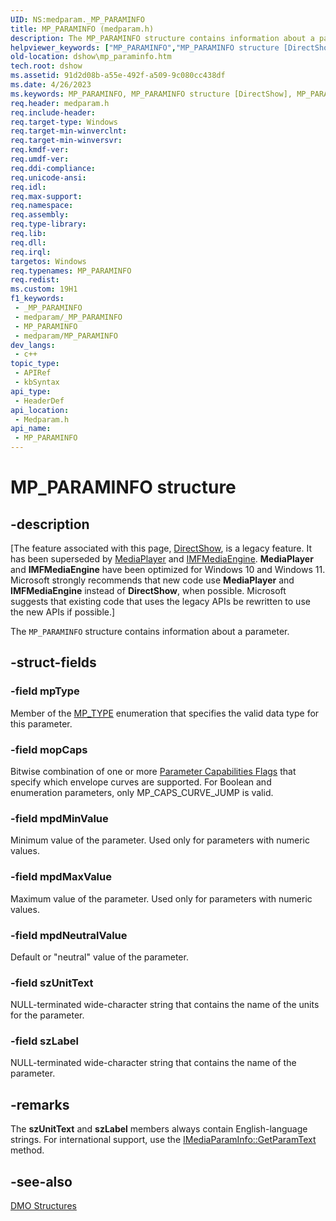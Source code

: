 ```yaml
---
UID: NS:medparam._MP_PARAMINFO
title: MP_PARAMINFO (medparam.h)
description: The MP_PARAMINFO structure contains information about a parameter.
helpviewer_keywords: ["MP_PARAMINFO","MP_PARAMINFO structure [DirectShow]","MP_PARAMINFOStructure","dshow.mp_paraminfo","medparam/MP_PARAMINFO"]
old-location: dshow\mp_paraminfo.htm
tech.root: dshow
ms.assetid: 91d2d08b-a55e-492f-a509-9c080cc438df
ms.date: 4/26/2023
ms.keywords: MP_PARAMINFO, MP_PARAMINFO structure [DirectShow], MP_PARAMINFOStructure, dshow.mp_paraminfo, medparam/MP_PARAMINFO
req.header: medparam.h
req.include-header: 
req.target-type: Windows
req.target-min-winverclnt: 
req.target-min-winversvr: 
req.kmdf-ver: 
req.umdf-ver: 
req.ddi-compliance: 
req.unicode-ansi: 
req.idl: 
req.max-support: 
req.namespace: 
req.assembly: 
req.type-library: 
req.lib: 
req.dll: 
req.irql: 
targetos: Windows
req.typenames: MP_PARAMINFO
req.redist: 
ms.custom: 19H1
f1_keywords:
 - _MP_PARAMINFO
 - medparam/_MP_PARAMINFO
 - MP_PARAMINFO
 - medparam/MP_PARAMINFO
dev_langs:
 - c++
topic_type:
 - APIRef
 - kbSyntax
api_type:
 - HeaderDef
api_location:
 - Medparam.h
api_name:
 - MP_PARAMINFO
---
```


# MP_PARAMINFO structure


## -description

\[The feature associated with this page, [DirectShow](/windows/win32/directshow/directshow), is a legacy feature. It has been superseded by [MediaPlayer](/uwp/api/Windows.Media.Playback.MediaPlayer) and [IMFMediaEngine](/windows/win32/api/mfmediaengine/nn-mfmediaengine-imfmediaengine). **MediaPlayer** and **IMFMediaEngine** have been optimized for Windows 10 and Windows 11. Microsoft strongly recommends that new code use **MediaPlayer** and **IMFMediaEngine** instead of **DirectShow**, when possible. Microsoft suggests that existing code that uses the legacy APIs be rewritten to use the new APIs if possible.\]

The <code>MP_PARAMINFO</code> structure contains information about a parameter.

## -struct-fields

### -field mpType

Member of the <a href="/previous-versions/windows/desktop/api/medparam/ne-medparam-mp_type">MP_TYPE</a> enumeration that specifies the valid data type for this parameter.

### -field mopCaps

Bitwise combination of one or more <a href="/windows/desktop/DirectShow/parameter-capabilities-flags">Parameter Capabilities Flags</a> that specify which envelope curves are supported. For Boolean and enumeration parameters, only MP_CAPS_CURVE_JUMP is valid.

### -field mpdMinValue

Minimum value of the parameter. Used only for parameters with numeric values.

### -field mpdMaxValue

Maximum value of the parameter. Used only for parameters with numeric values.

### -field mpdNeutralValue

Default or "neutral" value of the parameter.

### -field szUnitText

NULL-terminated wide-character string that contains the name of the units for the parameter.

### -field szLabel

NULL-terminated wide-character string that contains the name of the parameter.

## -remarks

The <b>szUnitText</b> and <b>szLabel</b> members always contain English-language strings. For international support, use the <a href="/windows/desktop/api/medparam/nf-medparam-imediaparaminfo-getparamtext">IMediaParamInfo::GetParamText</a> method.

## -see-also

<a href="/windows/desktop/DirectShow/dmo-structures">DMO Structures</a>